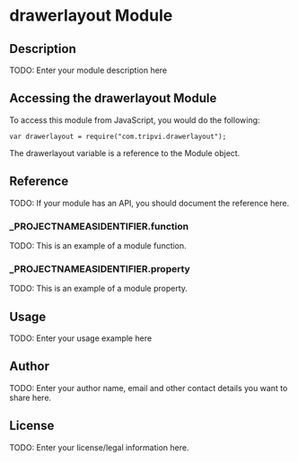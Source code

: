 # drawerlayout Module

## Description

TODO: Enter your module description here

## Accessing the drawerlayout Module

To access this module from JavaScript, you would do the following:

	var drawerlayout = require("com.tripvi.drawerlayout");

The drawerlayout variable is a reference to the Module object.	

## Reference

TODO: If your module has an API, you should document
the reference here.

### ___PROJECTNAMEASIDENTIFIER__.function

TODO: This is an example of a module function.

### ___PROJECTNAMEASIDENTIFIER__.property

TODO: This is an example of a module property.

## Usage

TODO: Enter your usage example here

## Author

TODO: Enter your author name, email and other contact
details you want to share here. 

## License

TODO: Enter your license/legal information here.
